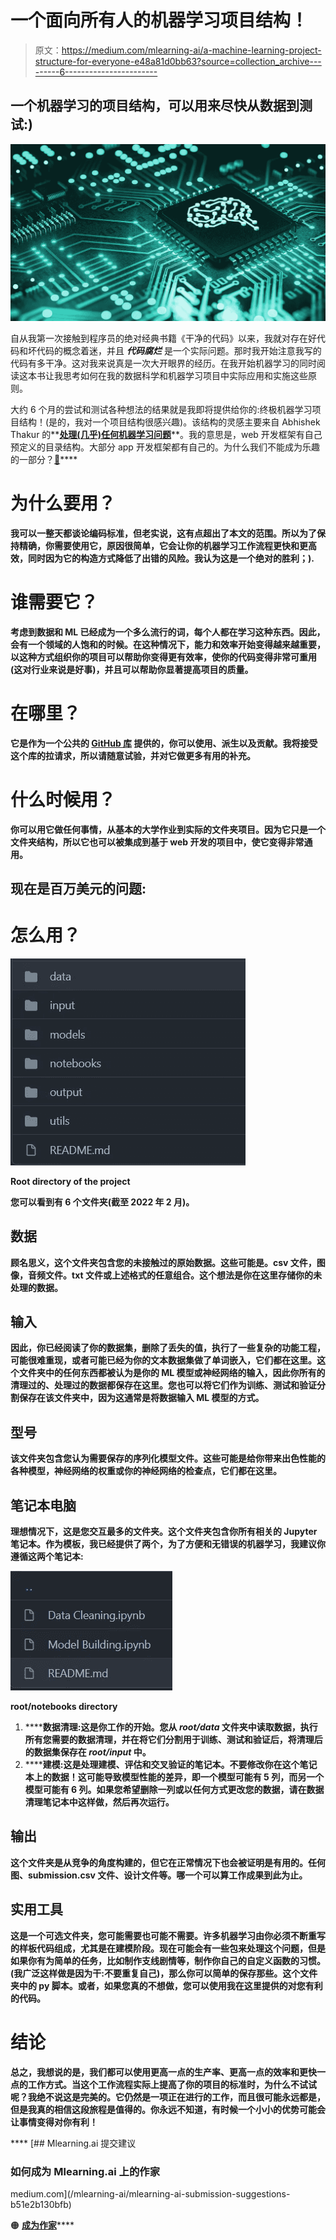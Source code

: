 # 一个面向所有人的机器学习项目结构！

> 原文：<https://medium.com/mlearning-ai/a-machine-learning-project-structure-for-everyone-e48a81d0bb63?source=collection_archive---------6----------------------->

## 一个机器学习的项目结构，可以用来尽快从数据到测试:)

![](img/0fdf0a3343b5cb64c4388c583f8e7283.png)

自从我第一次接触到程序员的绝对经典书籍《干净的代码》以来，我就对存在好代码和坏代码的概念着迷，并且 ***代码腐烂*** 是一个实际问题。那时我开始注意我写的代码有多干净。这对我来说真是一次大开眼界的经历。在我开始机器学习的同时阅读这本书让我思考如何在我的数据科学和机器学习项目中实际应用和实施这些原则。

大约 6 个月的尝试和测试各种想法的结果就是我即将提供给你的:终极机器学习项目结构！(是的，我对一个项目结构很感兴趣)。该结构的灵感主要来自 Abhishek Thakur 的**[**处理(几乎)任何机器学习问题**](https://store.pothi.com/book/abhishek-thakur-approaching-almost-any-machine-learning-problem-colour-version/)**。我的意思是，web 开发框架有自己预定义的目录结构。大部分 app 开发框架都有自己的。为什么我们不能成为乐趣的一部分？[🙂](https://emojipedia.org/slightly-smiling-face/)****

# ******为什么要用？******

****我可以一整天都谈论编码标准，但老实说，这有点超出了本文的范围。所以为了保持精确，你需要使用它，原因很简单，它会让你的机器学习工作流程**更快**和**更高效**，同时**因为它的构造方式降低了**出错的风险。我认为这是一个绝对的胜利；).****

# ****谁需要它？****

****考虑到数据和 ML 已经成为一个多么流行的词，每个人都在学习这种东西。因此，会有一个领域的人饱和的时候。在这种情况下，能力和效率开始变得越来越重要，以这种方式组织你的项目可以帮助你变得更有效率，使你的代码变得非常**可重用**(这对行业来说是好事)，并且可以帮助你显著提高项目的质量。****

# ******在哪里？******

****它是作为一个公共的 [**GitHub 库**](https://github.com/ashwiniyer176/ML-Project-Template) 提供的，你可以使用、派生以及贡献。我将接受这个库的拉请求，所以请随意试验，并对它做更多有用的补充。****

# ****什么时候用？****

****你可以用它做任何事情，从基本的**大学作业**到实际的**文件夹项目**。因为它只是一个文件夹结构，所以它也可以被集成到基于 web 开发的项目中，使它变得非常通用。****

## ****现在是百万美元的问题:****

# ****怎么用？****

****![](img/0a8e59e03b8b54ac535fd2a376808944.png)****

****Root directory of the project****

****您可以看到有 6 个文件夹(截至 2022 年 2 月)。****

## ****数据****

****顾名思义，这个文件夹包含您的**未接触过的原始数据**。这些可能是。csv 文件，图像，音频文件。txt 文件或上述格式的任意组合。这个想法是你在这里存储你的**未处理的数据**。****

## ******输入******

****因此，你已经阅读了你的数据集，删除了丢失的值，执行了一些复杂的功能工程，可能很难重现，或者可能已经为你的文本数据集做了**单词嵌入**，它们都在这里。这个文件夹中的任何东西都被认为是你的 ML 模型或神经网络的**输入**，因此你所有的**清理过的**、**处理过的数据**都保存在这里。您也可以将它们作为**训练**、**测试**和**验证**分割保存在该文件夹中，因为这通常是将数据输入 ML 模型的方式。****

## ******型号******

****该文件夹包含您认为需要保存的**序列化模型文件**。这些可能是给你带来出色性能的各种模型，神经网络的**权重**或你的神经网络的**检查点**，它们都在这里。****

## ****笔记本电脑****

****理想情况下，这是您交互最多的文件夹。这个文件夹包含你所有相关的 **Jupyter 笔记本**。作为模板，我已经提供了两个，为了方便和无错误的机器学习，我建议你遵循这两个笔记本:****

****![](img/32528fd8ada192f3e39212050466ef4e.png)****

****root/notebooks directory****

1.  ******数据清理:**这是你工作的开始。您从 ***root/data*** 文件夹中读取数据，执行所有您需要的数据清理，并在将它们分割用于训练、测试和验证后，将清理后的数据集保存在 ***root/input*** 中。****
2.  ******建模:**这是处理建模、评估和交叉验证的笔记本。**不要修改你在这个笔记本上的数据！**这可能导致模型性能的差异，即一个模型可能有 5 列，而另一个模型可能有 6 列。如果您希望删除一列或以任何方式更改您的数据，请在**数据清理笔记本**中这样做，然后再次运行。****

## ******输出******

****这个文件夹是从竞争的角度构建的，但它在正常情况下也会被证明是有用的。任何图、submission.csv 文件、设计文件等。哪一个可以算**工作成果**到此为止。****

## ******实用工具******

****这是一个**可选文件夹**，您可能需要也可能不需要。许多机器学习由你必须不断重写的**样板代码**组成，尤其是在建模阶段。现在可能会有一些包来处理这个问题，但是如果你有为简单的任务，比如制作支线剧情等，制作你自己的自定义函数的习惯。(我广泛这样做是因为**干:不要重复自己**)，那么你可以简单的保存那些。这个文件夹中的 py 脚本。或者，如果您真的不想做，您可以使用我在这里提供的对您有利的代码。****

# ****结论****

****总之，我想说的是，我们都可以使用更高一点的生产率、更高一点的效率和更快一点的工作方式。当这个工作流程实际上提高了你的项目的标准时，为什么不试试呢？我绝不说这是完美的。它仍然是一项正在进行的工作，而且很可能永远都是，但是我真的相信这段旅程是值得的。你永远不知道，有时候一个小小的优势可能会让事情变得对你有利！****

****[](/mlearning-ai/mlearning-ai-submission-suggestions-b51e2b130bfb) [## Mlearning.ai 提交建议

### 如何成为 Mlearning.ai 上的作家

medium.com](/mlearning-ai/mlearning-ai-submission-suggestions-b51e2b130bfb) 

🟠 [**成为作家**](/mlearning-ai/mlearning-ai-submission-suggestions-b51e2b130bfbv)****